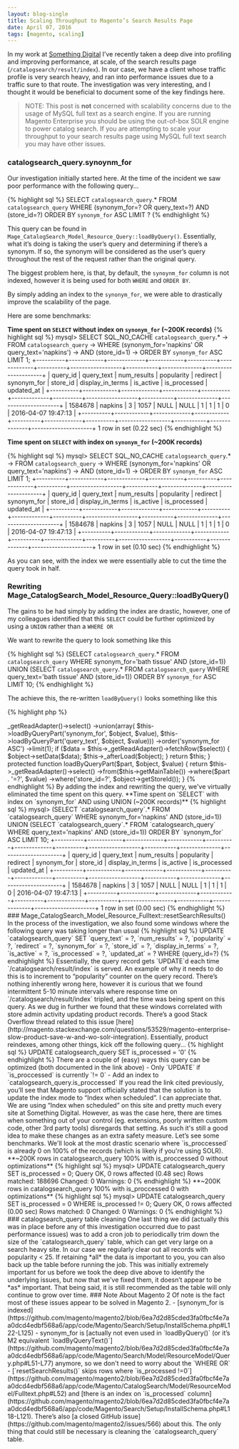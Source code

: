 ```yaml
---
layout: blog-single
title: Scaling Throughput to Magento’s Search Results Page
date: April 07, 2016
tags: [magento, scaling]
---
```


In my work at [Something Digital](http://somethingdigital.com/) I’ve recently taken a deep dive into profiling and improving performance, at scale, of the search results page (`/catalogsearch/result/index`). In our case, we have a client whose traffic profile is very search heavy, and ran into performance issues due to a traffic sure to that route. The investigation was very interesting, and I thought it would be beneficial to document some of the key findings here.

<!-- excerpt_separator -->

> NOTE: This post is **not** concerned with scalability concerns due to the usage of MySQL full text as a search engine. If you are running Magento Enterprise you should be using the out-of-box SOLR engine to power catalog search. If you are attempting to scale your throughput to your search results page using MySQL full text search you may have other issues.

### catalogsearch_query.synoynm_for

Our investigation initially started here. At the time of the incident we saw poor performance with the following query...


{% highlight sql %}
SELECT `catalogsearch_query`.* FROM `catalogsearch_query` WHERE (synonym_for=? OR query_text=?) AND (store_id=?) ORDER BY `synonym_for` ASC LIMIT ?
{% endhighlight %}

This query can be found in `Mage_CatalogSearch_Model_Resource_Query::loadByQuery()`. Essentially, what it’s doing is taking the user’s query and determining if there’s a synonym. If so, the synonym will be considered as the user’s query throughout the rest of the request rather than the original query.

The biggest problem here, is that, by default, the `synoynm_for` column is not indexed, however it is being used for both `WHERE` and `ORDER BY`.

By simply adding an index to the `synonym_for`, we were able to drastically improve the scalability of the page.

Here are some benchmarks:

**Time spent on `SELECT` without index on `synonym_for` (~200K records)**
{% highlight sql %}
mysql> SELECT SQL_NO_CACHE `catalogsearch_query`.*
    -> FROM `catalogsearch_query`
    -> WHERE (synonym_for='napkins' OR query_text='napkins')
    -> AND (store_id=1)
    -> ORDER BY `synonym_for` ASC LIMIT 1;
+----------+------------+-------------+------------+----------+-------------+----------+------------------+-----------+--------------+---------------------+
| query_id | query_text | num_results | popularity | redirect | synonym_for | store_id | display_in_terms | is_active | is_processed | updated_at          |
+----------+------------+-------------+------------+----------+-------------+----------+------------------+-----------+--------------+---------------------+
|  1584678 | napkins    |           3 |       1057 | NULL     | NULL        |        1 |                1 |         1 |            0 | 2016-04-07 19:47:13 |
+----------+------------+-------------+------------+----------+-------------+----------+------------------+-----------+--------------+---------------------+
1 row in set (0.22 sec)
{% endhighlight %}

**Time spent on `SELECT` with index on `synonym_for` (~200K records)**

{% highlight sql %}
mysql> SELECT SQL_NO_CACHE `catalogsearch_query`.*
    -> FROM `catalogsearch_query`
    -> WHERE (synonym_for='napkins' OR query_text='napkins')
    -> AND (store_id=1)
    -> ORDER BY `synonym_for` ASC LIMIT 1;
+----------+------------+-------------+------------+----------+-------------+----------+------------------+-----------+--------------+---------------------+
| query_id | query_text | num_results | popularity | redirect | synonym_for | store_id | display_in_terms | is_active | is_processed | updated_at          |
+----------+------------+-------------+------------+----------+-------------+----------+------------------+-----------+--------------+---------------------+
|  1584678 | napkins    |           3 |       1057 | NULL     | NULL        |        1 |                1 |         1 |            0 | 2016-04-07 19:47:13 |
+----------+------------+-------------+------------+----------+-------------+----------+------------------+-----------+--------------+---------------------+
1 row in set (0.10 sec)
{% endhighlight %}

As you can see, with the index we were essentially able to cut the time the query took in half.

### Rewriting Mage_CatalogSearch_Model_Resource_Query::loadByQuery()

The gains to be had simply by adding the index are drastic, however, one of my colleagues identified that this `SELECT` could be further optimized by using a `UNION` rather than a `WHERE OR`

We want to rewrite the query to look something like this

{% highlight sql %}
(SELECT  `catalogsearch_query`.* FROM `catalogsearch_query` WHERE synonym_for='bath tissue' AND (store_id=1)) UNION (SELECT `catalogsearch_query`.* FROM `catalogsearch_query` WHERE query_text='bath tissue' AND (store_id=1)) ORDER BY `synonym_for` ASC LIMIT 10;
{% endhighlight %}

The achieve this, the re-written `loadByQuery()` looks something like this

{% highlight php %}
<?php

public function loadByQuery(Mage_Core_Model_Abstract $object, $value)
{
    $select = $this->_getReadAdapter()->select()
        ->union(array(
            $this->loadByQueryPart('synonym_for', $object, $value),
            $this->loadByQueryPart('query_text', $object, $value)))
        ->order('synonym_for ASC')
        ->limit(1);

    if ($data = $this->_getReadAdapter()->fetchRow($select)) {
        $object->setData($data);
        $this->_afterLoad($object);
    }

    return $this;
}

protected function loadByQueryPart($part, $object, $value)
{
    return $this->_getReadAdapter()->select()
        ->from($this->getMainTable())
        ->where($part . '=?', $value)
        ->where('store_id=?', $object->getStoreId());
}
{% endhighlight %}

By adding the index and rewriting the query, we've virtually eliminated the time spent on this query.

**Time spent on `SELECT` with index on `synonym_for` AND using UNION (~200K records)**

{% highlight sql %}
mysql> (SELECT  `catalogsearch_query`.* FROM `catalogsearch_query` WHERE synonym_for='napkins' AND (store_id=1)) UNION (SELECT `catalogsearch_query`.* FROM `catalogsearch_query` WHERE query_text='napkins' AND (store_id=1)) ORDER BY `synonym_for` ASC LIMIT 10;
+----------+------------+-------------+------------+----------+-------------+----------+------------------+-----------+--------------+---------------------+
| query_id | query_text | num_results | popularity | redirect | synonym_for | store_id | display_in_terms | is_active | is_processed | updated_at          |
+----------+------------+-------------+------------+----------+-------------+----------+------------------+-----------+--------------+---------------------+
|  1584678 | napkins    |           3 |       1057 | NULL     | NULL        |        1 |                1 |         1 |            0 | 2016-04-07 19:47:13 |
+----------+------------+-------------+------------+----------+-------------+----------+------------------+-----------+--------------+---------------------+
1 row in set (0.00 sec)
{% endhighlight %}

### Mage_CatalogSearch_Model_Resource_Fulltext::resetSearchResults()

In the process of the investigation, we also found some windows where the following query was taking longer than usual

{% highlight sql %}
 UPDATE `catalogsearch_query` SET `query_text` = ?, `num_results` = ?, `popularity` = ?, `redirect` = ?, `synonym_for` = ?, `store_id` = ?, `display_in_terms` = ?, `is_active` = ?, `is_processed` = ?, `updated_at` = ? WHERE (query_id=?)
{% endhighlight %}

Essentially, the query record gets `UPDATE`d each time `/catalogsearch/result/index` is served. An example of why it needs to do this is to increment to “popularity” counter on the query record.

There’s nothing inherently wrong here, however it is curious that we found intermittent 5-10 minute intervals where response time on `/catalogsearch/result/index` tripled, and the time was being spent on this query.

As we dug in further we found that these windows correlated with store admin activity updating product records. There’s a good Stack Overflow thread related to this issue [here](http://magento.stackexchange.com/questions/53529/magento-enterprise-slow-product-save-w-and-wo-solr-integration). Essentially, product reindexes, among other things, kick off the following query...

{% highlight sql %}
UPDATE catalogsearch_query SET is_processed = '0'
{% endhighlight %}

There are a couple of (easy) ways this query can be optimized (both documented in the link above)

- Only `UPDATE` if `is_proccessed` is currently `!= 0`
- Add an index to `catalogsearch_query.is_proccessed`

If you read the link cited previously, you’ll see that Magento support officially stated that the solution is to update the index mode to “Index when scheduled”. I can appreciate that. We are using “Index when scheduled” on this site and pretty much every site at Something Digital. However, as was the case here, there are times when something out of your control (eg. extensions, poorly written custom code, other 3rd party tools) disregards that setting. As such it's still a good idea to make these changes as an extra safety measure.

Let’s see some benchmarks. We'll look at the most drastic scenario where `is_proccessed` is already 0 on 100% of the records (which is likely if you're using SOLR).

**~200K rows in catalogsearch_query 100% with is_proccessed 0 without optimizations**

{% highlight sql %}
mysql> UPDATE catalogsearch_query SET is_processed = 0;
Query OK, 0 rows affected (0.48 sec)
Rows matched: 188696  Changed: 0  Warnings: 0
{% endhighlight %}

**~200K rows in catalogsearch_query 100% with is_proccessed 0 with optimizations**
{% highlight sql %}
mysql> UPDATE catalogsearch_query SET is_processed = 0 WHERE is_processed != 0;
Query OK, 0 rows affected (0.00 sec)
Rows matched: 0  Changed: 0  Warnings: 0
{% endhighlight %}

### catalogsearch_query table cleaning

One last thing we did (actually this was in place before any of this investigation occurred due to past performance issues) was to add a cron job to periodically trim down the size of the `catalogsearch_query` table, which can get very large on a search heavy site. In our case we regularly clear out all records with popularity < 25. If retaining *all* the data is important to you, you can also back up the table before running the job.

This was initially extremely important for us before we took the deep dive above to identify the underlying issues, but now that we’ve fixed them, it doesn’t appear to be *as* important. That being said, it is still recommended as the table will only continue to grow over time.

### Note About Magento 2

Of note is the fact most of these issues appear to be solved in Magento 2.

- [synonym_for is indexed](https://github.com/magento/magento2/blob/6ea7d2d85cded3fa0fbcf4e7aa0dcd4edbf568a6/app/code/Magento/Search/Setup/InstallSchema.php#L122-L125)
- synonym_for is [actually not even used in `loadByQuery()` (or it’s M2 equivalent `loadByQueryText()`](https://github.com/magento/magento2/blob/6ea7d2d85cded3fa0fbcf4e7aa0dcd4edbf568a6/app/code/Magento/Search/Model/ResourceModel/Query.php#L51-L77) anymore, so we don't need to worry about the `WHERE OR`
- [`resetSearchResults()` skips rows where `is_processed !=0`](https://github.com/magento/magento2/blob/6ea7d2d85cded3fa0fbcf4e7aa0dcd4edbf568a6/app/code/Magento/CatalogSearch/Model/ResourceModel/Fulltext.php#L52) and [there is an index on `is_processed` column](https://github.com/magento/magento2/blob/6ea7d2d85cded3fa0fbcf4e7aa0dcd4edbf568a6/app/code/Magento/Search/Setup/InstallSchema.php#L118-L121). There’s also [a closed GitHub issue](https://github.com/magento/magento2/issues/566) about this.

The only thing that could still be necessary is cleaning the `catalogsearch_query` table.
